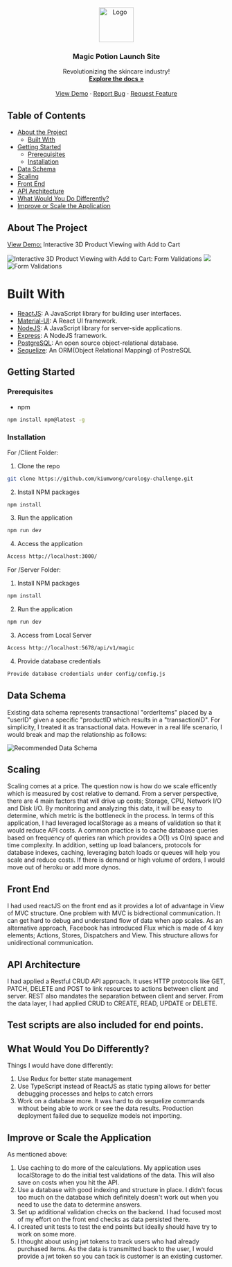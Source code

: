 <!-- PROJECT LOGO -->
<br />
<p align="center">
  <a href="https://github.com/kiumwong/curology-challenge.git">
    <img src="https://clipartart.com/images/curology-logo-clipart-7.gif" alt="Logo" width="80" height="80">
  </a>

  <h3 align="center">Magic Potion Launch Site</h3>

  <p align="center">
    Revolutionizing the skincare industry!
    <br />
    <a href="https://github.com/kiumwong/curology-challenge.git"><strong>Explore the docs »</strong></a>
    <br />
    <br />
    <a href="https://curology.herokuapp.com/">View Demo</a>
    ·
    <a href="https://github.com/kiumwong/curology-challenge.git/issues">Report Bug</a>
    ·
    <a href="https://github.com/kiumwong/curology-challenge.git/issues">Request Feature</a>
  </p>
</p>

## Table of Contents

* [About the Project](#about-the-project)
  * [Built With](#built-with)
* [Getting Started](#getting-started)
  * [Prerequisites](#prerequisites)
  * [Installation](#installation)
* [Data Schema](#dataschema)
* [Scaling](#Scaling)
* [Front End](#frontend)
* [API Architecture](#apiarchitecture)
* [What Would You Do Differently?](#whatwouldyoudodifferently)
* [Improve or Scale the Application](#improveorscaletheapplication)

## About The Project

<a href="https://curology.herokuapp.com/">View Demo:</a> Interactive 3D Product Viewing with Add to Cart

![Interactive 3D Product Viewing with Add to Cart:](https://user-images.githubusercontent.com/68714620/96306930-b1775700-0fce-11eb-8bbf-a6e66c94515b.png)
Form Validations
![](https://user-images.githubusercontent.com/68714620/96307229-4712e680-0fcf-11eb-9ef6-b5f616ce7907.png)
![Form Validations](https://user-images.githubusercontent.com/68714620/96307073-f7ccb600-0fce-11eb-90d6-4161da88507e.png)

# Built With

* [ReactJS](https://reactjs.org/): A JavaScript library for building user interfaces.
* [Material-UI](https://material-ui.com/): A React UI framework.
* [NodeJS](https://nodejs.org/en/): A JavaScript library for server-side applications.
* [Express](https://material-ui.com/): A NodeJS framework.
* [PostgreSQL](https://www.postgresql.org/): An open source object-relational database.
* [Sequelize](https://sequelize.org/): An ORM(Object Relational Mapping) of PostreSQL

<!-- GETTING STARTED -->
## Getting Started

### Prerequisites

* npm
```sh
npm install npm@latest -g
```

### Installation

For /Client Folder:

1. Clone the repo
```sh
git clone https://github.com/kiumwong/curology-challenge.git
```
2. Install NPM packages
```sh
npm install
```
3. Run the application
```sh
npm run dev
```
4. Access the application
```sh
Access http://localhost:3000/
```

For /Server Folder:

1. Install NPM packages
```sh
npm install
```
2. Run the application
```sh
npm run dev
```
3. Access from Local Server
```sh
Access http://localhost:5678/api/v1/magic
```
4. Provide database credentials
```sh
Provide database credentials under config/config.js
```

## Data Schema

Existing data schema represents transactional "orderItems" placed by a "userID" given a specific "productID which results in a "transactionID". For simplicity, I treated it as transactional data. However in a real life scenario, I would break and map the relationship as follows:

![Recommended Data Schema](https://user-images.githubusercontent.com/68714620/96242633-ad691c00-0f71-11eb-9478-b522d5abf9e5.png)

## Scaling

Scaling comes at a price. The question now is how do we scale efficently which is measured by cost relative to demand. From a server perspective, there are 4 main factors that will drive up costs; Storage, CPU, Network I/O and Disk I/O. By monitoring and analyzing this data, it will be easy to determine, which metric is the bottleneck in the process. In terms of this application, I had leveraged localStorage as a means of validation so that it would reduce API costs. A common practice is to cache database queries based on frequency of queries ran which provides a O(1) vs O(n) space and time complexity. In addition, setting up load balancers, protocols for database indexes, caching, leveraging batch loads or queues will help you scale and reduce costs. If there is demand or high volume of orders, I would move out of heroku or add more dynos. 

## Front End

I had used reactJS on the front end as it provides a lot of advantage in View of MVC structure. One problem with MVC is bidrectional communication. It can get hard to debug and understand flow of data when app scales. As an alternative approach, Facebook has introduced Flux which is made of 4 key elements; Actions, Stores, Dispatchers and View. This structure allows for unidirectional communication. 

## API Architecture

I had applied a Restful CRUD API approach. It uses HTTP protocols like GET, PATCH, DELETE and POST to link resources to actions between client and server. REST also mandates the separation between client and server. From the data layer, I had applied CRUD to CREATE, READ, UPDATE or DELETE.

## Test scripts are also included for end points. 

## What Would You Do Differently?

Things I would have done differently:

1. Use Redux for better state management
2. Use TypeScript instead of ReactJS as static typing allows for better debugging processes and helps to catch errors
3. Work on a database more. It was hard to do sequelize commands without being able to work or see the data results. Production deployment failed due to sequelize models not importing.

## Improve or Scale the Application

As mentioned above:

1. Use caching to do more of the calculations. My application uses localStorage to do the initial test validations of the data. This will also save on costs when you hit the API. 
2. Use a database with good indexing and structure in place. I didn't focus too much on the database which definitely doesn't work out when you need to use the data to determine answers. 
3. Set up additional validation checks on the backend. I had focused most of my effort on the front end checks as data persisted there.
4. I created unit tests to test the end points but ideally should have try to work on some more.
5. I thought about using jwt tokens to track users who had already purchased items. As the data is transmitted back to the user, I would provide a jwt token so you can tack is customer is an existing customer. 
